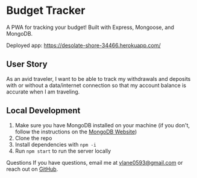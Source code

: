 # Budget Tracker
A PWA for tracking your budget! Built with Express, Mongoose, and MongoDB.

Deployed app: https://desolate-shore-34466.herokuapp.com/

## User Story
As an avid traveler, I want to be able to track my withdrawals and deposits with or without a data/internet connection so that my account balance is accurate when I am traveling.

## Local Development
1. Make sure you have MongoDB installed on your machine (if you don't, follow the instructions on the [MongoDB Website](https://docs.mongodb.com/manual/installation/))
2. Clone the repo
3. Install dependencies with `npm -i`
4. Run `npm start` to run the server locally

Questions
If you have questions, email me at vlane0593@gmail.com or reach out on [GitHub](https://www.github.com/vanessalane).
